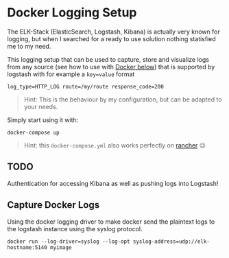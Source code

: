Docker Logging Setup
====================

The ELK-Stack (ElasticSearch, Logstash, Kibana) is actually very known for
logging, but when I searched for a ready to use solution nothing statisfied me
to my need.

This logging setup that can be used to capture, store and visualize logs from
any source (see how to use with [Docker below](#capture-docker-logs)) that is
supported by logstash with for example a `key=value` format

	log_type=HTTP_LOG route=/my/route response_code=200

> Hint: This is the behaviour by my configuration, but can be adapted to your
> needs.

Simply start using it with:

	docker-compose up

> Hint: this `docker-compose.yml` also works perfectly on
> [rancher](rancher.com) :wink:

TODO
----

Authentication for accessing Kibana as well as pushing logs into Logstash!

Capture Docker Logs
-------------------

Using the docker logging driver to make docker send the plaintext logs to
the logstash instance using the syslog protocol.

	docker run --log-driver=syslog --log-opt syslog-address=udp://elk-hostname:5140 myimage
